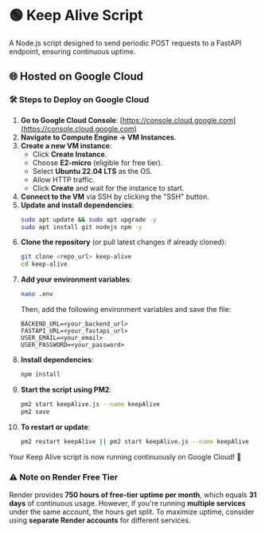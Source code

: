 # 🟢 Keep Alive Script

A Node.js script designed to send periodic POST requests to a FastAPI endpoint, ensuring continuous uptime.

## 🌐 Hosted on Google Cloud

### 🛠 Steps to Deploy on Google Cloud

1. **Go to Google Cloud Console**: [https://console.cloud.google.com](https://console.cloud.google.com)
2. **Navigate to Compute Engine → VM Instances**.
3. **Create a new VM instance**:
   - Click **Create Instance**.
   - Choose **E2-micro** (eligible for free tier).
   - Select **Ubuntu 22.04 LTS** as the OS.
   - Allow HTTP traffic.
   - Click **Create** and wait for the instance to start.
4. **Connect to the VM** via SSH by clicking the "SSH" button.
5. **Update and install dependencies**:
   ```sh
   sudo apt update && sudo apt upgrade -y
   sudo apt install git nodejs npm -y
   ```
6. **Clone the repository** (or pull latest changes if already cloned):
   ```sh
   git clone <repo_url> keep-alive
   cd keep-alive
   ```
7. **Add your environment variables**:
   ```sh
   nano .env
   ```
   Then, add the following environment variables and save the file:
   ```
   BACKEND_URL=<your_backend_url>
   FASTAPI_URL=<your_fastapi_url>
   USER_EMAIL=<your_email>
   USER_PASSWORD=<your_password>
   ```
8. **Install dependencies**:
   ```sh
   npm install
   ```
9. **Start the script using PM2**:
   ```sh
   pm2 start keepAlive.js --name keepAlive
   pm2 save
   ```
10. **To restart or update**:
    ```sh
    pm2 restart keepAlive || pm2 start keepAlive.js --name keepAlive
    ```

Your Keep Alive script is now running continuously on Google Cloud! 🚀

### ⚠️ Note on Render Free Tier

Render provides **750 hours of free-tier uptime per month**, which equals **31 days** of continuous usage. However, if you're running **multiple services** under the same account, the hours get split. To maximize uptime, consider using **separate Render accounts** for different services.
